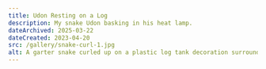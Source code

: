 ```yaml
---
title: Udon Resting on a Log
description: My snake Udon basking in his heat lamp.
dateArchived: 2025-03-22
dateCreated: 2023-04-20
src: /gallery/snake-curl-1.jpg
alt: A garter snake curled up on a plastic log tank decoration surrounded by pothos leaves.
---
```

